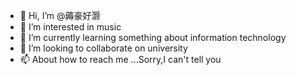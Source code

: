 - 👋 Hi, I’m @薅豪好灏
- 👀 I’m interested in music
- 🌱 I’m currently learning something about information technology
- 💞️ I’m looking to collaborate on university
- 📫 About how to reach me ...Sorry,I can't tell you

<!---
1415573156/1415573156 is a ✨ special ✨ repository because its `README.md` (this file) appears on your GitHub profile.
You can click the Preview link to take a look at your changes.
--->
